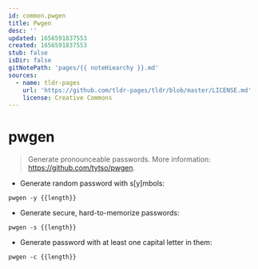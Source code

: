 ```yaml
---
id: common.pwgen
title: Pwgen
desc: ''
updated: 1656591837553
created: 1656591837553
stub: false
isDir: false
gitNotePath: 'pages/{{ noteHiearchy }}.md'
sources:
  - name: tldr-pages
    url: 'https://github.com/tldr-pages/tldr/blob/master/LICENSE.md'
    license: Creative Commons
---
```

# pwgen

> Generate pronounceable passwords.
> More information: <https://github.com/tytso/pwgen>.

- Generate random password with s[y]mbols:

`pwgen -y {{length}}`

- Generate secure, hard-to-memorize passwords:

`pwgen -s {{length}}`

- Generate password with at least one capital letter in them:

`pwgen -c {{length}}`

